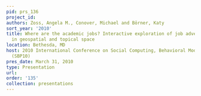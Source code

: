```yaml
---
pid: prs_136
project_id: 
authors: Zoss, Angela M., Conover, Michael and Börner, Katy
sort_year: '2010'
title: Where are the academic jobs? Interactive exploration of job advertisements
  in geospatial and topical space
location: Bethesda, MD
host: 2010 International Conference on Social Computing, Behavioral Modeling, & Prediction
  (SBP10)
pres_date: March 31, 2010
type: Presentation
url: 
order: '135'
collection: presentations
---
```

